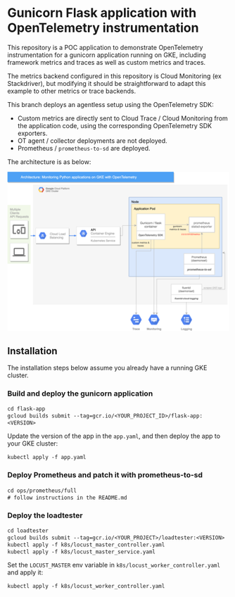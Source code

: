 # Gunicorn Flask application with OpenTelemetry instrumentation

This repository is a POC application to demonstrate OpenTelemetry instrumentation for a gunicorn application running on GKE, including framework metrics and traces as well as custom metrics and traces.

The metrics backend configured in this repository is Cloud Monitoring (ex Stackdriver), but modifying it should be straightforward to adapt this example to other metrics or trace backends.

This branch deploys an agentless setup using the OpenTelemetry SDK:

-   Custom metrics are directly sent to Cloud Trace / Cloud Monitoring from the application code, using the corresponding OpenTelemetry SDK exporters.
-   OT agent / collector deployments are not deployed.
-   Prometheus / `prometheus-to-sd` are deployed.

The architecture is as below:

![](architecture.png)

## Installation

The installation steps below assume you already have a running GKE cluster.

### Build and deploy the gunicorn application

    cd flask-app
    gcloud builds submit --tag=gcr.io/<YOUR_PROJECT_ID>/flask-app:<VERSION>

Update the version of the app in the `app.yaml`, and then deploy the app to your GKE cluster:

    kubectl apply -f app.yaml

### Deploy Prometheus and patch it with prometheus-to-sd

    cd ops/prometheus/full
    # follow instructions in the README.md

### Deploy the loadtester

    cd loadtester
    gcloud builds submit --tag=gcr.io/<YOUR_PROJECT>/loadtester:<VERSION>
    kubectl apply -f k8s/locust_master_controller.yaml
    kubectl apply -f k8s/locust_master_service.yaml

Set the `LOCUST_MASTER` env variable in `k8s/locust_worker_controller.yaml` and apply it:

    kubectl apply -f k8s/locust_worker_controller.yaml
